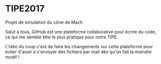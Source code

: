 # TIPE2017
Projet de simulation du cône de Mach

Salut à tous,
GitHub est une plateforme collaborative pour écrire du code, ce qui me semble être le plus pratique pour notre TIPE.

L'idée du coup c'est de faire les changements sur cette plateforme pour éviter d'avoir à s'envoyer des fichiers par mail dès qu'on fait la moindre modif !
